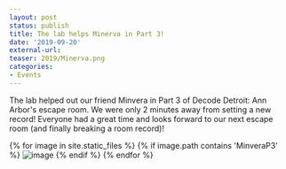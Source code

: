 ```yaml
---
layout: post
status: publish
title: The lab helps Minerva in Part 3!
date: '2019-09-20'
external-url:
teaser: 2019/Minerva.png
categories:
- Events
---
```


The lab helped out our friend Minvera in Part 3 of Decode Detroit: Ann Arbor's escape room. We were only 2 minutes away from setting a new record! Everyone had a great time and looks forward to our next escape room (and finally breaking a room record)!

<div>
{% for image in site.static_files %}
    {% if image.path contains 'MinveraP3' %}
        <img src="{{ site.baseurl }}{{ image.path }}" alt="image" />
    {% endif %}
{% endfor %}
</div>
